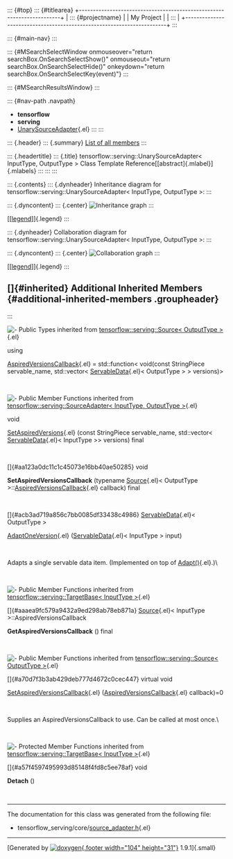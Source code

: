 ::: {#top}
::: {#titlearea}
+-----------------------------------------------------------------------+
| ::: {#projectname}                                                    |
| My Project                                                            |
| :::                                                                   |
+-----------------------------------------------------------------------+
:::

::: {#main-nav}
:::

::: {#MSearchSelectWindow onmouseover="return searchBox.OnSearchSelectShow()" onmouseout="return searchBox.OnSearchSelectHide()" onkeydown="return searchBox.OnSearchSelectKey(event)"}
:::

::: {#MSearchResultsWindow}
:::

::: {#nav-path .navpath}
-   **tensorflow**
-   **serving**
-   [UnarySourceAdapter](classtensorflow_1_1serving_1_1UnarySourceAdapter.html){.el}
:::
:::

::: {.header}
::: {.summary}
[List of all
members](classtensorflow_1_1serving_1_1UnarySourceAdapter-members.html)
:::

::: {.headertitle}
::: {.title}
tensorflow::serving::UnarySourceAdapter\< InputType, OutputType \> Class
Template Reference[[abstract]{.mlabel}]{.mlabels}
:::
:::
:::

::: {.contents}
::: {.dynheader}
Inheritance diagram for tensorflow::serving::UnarySourceAdapter\<
InputType, OutputType \>:
:::

::: {.dyncontent}
::: {.center}
![Inheritance
graph](classtensorflow_1_1serving_1_1UnarySourceAdapter__inherit__graph.png)
:::

[\[[legend](graph_legend.html)\]]{.legend}
:::

::: {.dynheader}
Collaboration diagram for tensorflow::serving::UnarySourceAdapter\<
InputType, OutputType \>:
:::

::: {.dyncontent}
::: {.center}
![Collaboration
graph](classtensorflow_1_1serving_1_1UnarySourceAdapter__coll__graph.png)
:::

[\[[legend](graph_legend.html)\]]{.legend}
:::

[]{#inherited} Additional Inherited Members {#additional-inherited-members .groupheader}
-------------------------------------------
:::

![-](closed.png) Public Types inherited from
[tensorflow::serving::Source\< OutputType
\>](classtensorflow_1_1serving_1_1Source.html){.el}

using 

[AspiredVersionsCallback](classtensorflow_1_1serving_1_1Source.html#aeb281087e1478b0ff4a74e3f60496c6f){.el}
= std::function\< void(const StringPiece servable\_name, std::vector\<
[ServableData](classtensorflow_1_1serving_1_1ServableData.html){.el}\<
OutputType \> \> versions)\>

 

![-](closed.png) Public Member Functions inherited from
[tensorflow::serving::SourceAdapter\< InputType, OutputType
\>](classtensorflow_1_1serving_1_1SourceAdapter.html){.el}

void 

[SetAspiredVersions](classtensorflow_1_1serving_1_1SourceAdapter.html#a9775d0a39269efb319a0dbd94862f183){.el}
(const StringPiece servable\_name, std::vector\<
[ServableData](classtensorflow_1_1serving_1_1ServableData.html){.el}\<
InputType \>\> versions) final

 

[]{#aa123a0dc11c1c45073e16bb40ae50285} void 

**SetAspiredVersionsCallback** (typename
[Source](classtensorflow_1_1serving_1_1Source.html){.el}\< OutputType
\>::[AspiredVersionsCallback](classtensorflow_1_1serving_1_1Source.html#aeb281087e1478b0ff4a74e3f60496c6f){.el}
callback) final

 

[]{#acb3ad719a856c7bb0085df33438c4986}
[ServableData](classtensorflow_1_1serving_1_1ServableData.html){.el}\<
OutputType \> 

[AdaptOneVersion](classtensorflow_1_1serving_1_1SourceAdapter.html#acb3ad719a856c7bb0085df33438c4986){.el}
([ServableData](classtensorflow_1_1serving_1_1ServableData.html){.el}\<
InputType \> input)

 

Adapts a single servable data item. (Implemented on top of
[Adapt()](classtensorflow_1_1serving_1_1SourceAdapter.html#a7c960f8493040fc8cb0766e4c2cebf60){.el}.)\

 

![-](closed.png) Public Member Functions inherited from
[tensorflow::serving::TargetBase\< InputType
\>](classtensorflow_1_1serving_1_1TargetBase.html){.el}

[]{#aaaea9fc579a9432a9ed298ab78eb871a}
[Source](classtensorflow_1_1serving_1_1Source.html){.el}\< InputType
\>::AspiredVersionsCallback 

**GetAspiredVersionsCallback** () final

 

![-](closed.png) Public Member Functions inherited from
[tensorflow::serving::Source\< OutputType
\>](classtensorflow_1_1serving_1_1Source.html){.el}

[]{#a70d7f3b3ab429deb777d4672c0cec447} virtual void 

[SetAspiredVersionsCallback](classtensorflow_1_1serving_1_1Source.html#a70d7f3b3ab429deb777d4672c0cec447){.el}
([AspiredVersionsCallback](classtensorflow_1_1serving_1_1Source.html#aeb281087e1478b0ff4a74e3f60496c6f){.el}
callback)=0

 

Supplies an AspiredVersionsCallback to use. Can be called at most once.\

 

![-](closed.png) Protected Member Functions inherited from
[tensorflow::serving::TargetBase\< InputType
\>](classtensorflow_1_1serving_1_1TargetBase.html){.el}

[]{#a57f4597495993d85148f4fd8c5ee78af} void 

**Detach** ()

 

------------------------------------------------------------------------

The documentation for this class was generated from the following file:

-   tensorflow\_serving/core/[source\_adapter.h](source__adapter_8h_source.html){.el}

------------------------------------------------------------------------

[Generated by [![doxygen](doxygen.svg){.footer width="104"
height="31"}](https://www.doxygen.org/index.html) 1.9.1]{.small}
